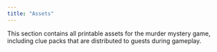 ```yaml
---
title: "Assets"
---
```


This section contains all printable assets for the murder mystery game, including clue packs that are distributed to guests during gameplay.